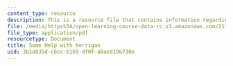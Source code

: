 ```yaml
---
content_type: resource
description: This is a resource file that contains information regarding reading 5.
file: /media/https%3A/open-learning-course-data-rc.s3.amazonaws.com/21l-705-major-authors-rewriting-genesis-paradise-lost-and-twentieth-century-fantasy-spring-2009/3b1a835dc6ccb169df0fa8aed196730e_MIT21L_705S09_read05.pdf
file_type: application/pdf
resourcetype: Document
title: Some Help with Kerrigan
uid: 3b1a835d-c6cc-b169-df0f-a8aed196730e
---
```

